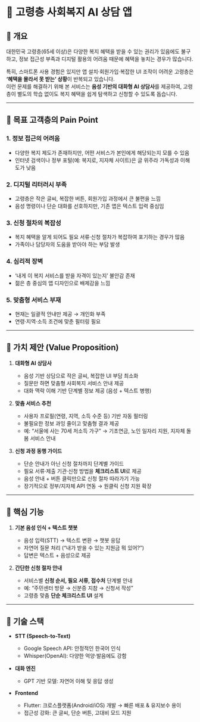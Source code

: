 # 👵 고령층 **사회복지 AI 상담 앱**

## 📌 개요
대한민국 고령층(65세 이상)은 다양한 복지 혜택을 받을 수 있는 권리가 있음에도 불구하고, 정보 접근성 부족과 디지털 활용의 어려움 때문에 혜택을 놓치는 경우가 많습니다.  

특히, 스마트폰 사용 경험은 있지만 앱 설치·회원가입·복잡한 UI 조작이 어려운 고령층은 **‘혜택을 몰라서 못 받는’ 상황**이 반복되고 있습니다.  
이런 문제를 해결하기 위해 본 서비스는 **음성 기반의 대화형 AI 상담사**를 제공하여, 고령층이 별도의 학습 없이도 복지 혜택을 쉽게 탐색하고 신청할 수 있도록 돕습니다.

---

## 📌 목표 고객층의 Pain Point

### 1. **정보 접근의 어려움**
- 다양한 복지 제도가 존재하지만, 어떤 서비스가 본인에게 해당되는지 모를 수 있음
- 인터넷 검색이나 정부 포털(예: 복지로, 지자체 사이트)은 글 위주라 가독성과 이해도가 낮음

### 2. **디지털 리터러시 부족**
- 고령층은 작은 글씨, 복잡한 버튼, 회원가입 과정에서 큰 불편을 느낌
- 음성 명령이나 단순 대화를 선호하지만, 기존 앱은 텍스트 입력 중심임

### 3. **신청 절차의 복잡성**
- 복지 혜택을 알게 되어도 필요 서류·신청 절차가 복잡하여 포기하는 경우가 많음
- 가족이나 담당자의 도움을 받아야 하는 부담 발생

### 4. **심리적 장벽**
- ‘내게 이 복지 서비스를 받을 자격이 있는지’ 불안감 존재
- 젊은 층 중심의 앱 디자인으로 배제감을 느낌

### 5. **맞춤형 서비스 부재**
- 현재는 일괄적 안내만 제공 → 개인화 부족
- 연령·지역·소득 조건에 맞춘 필터링 필요

---

## 📌 가치 제안 (Value Proposition)

1. **대화형 AI 상담사**
   - 음성 기반 상담으로 작은 글씨, 복잡한 UI 부담 최소화
   - 질문만 하면 맞춤형 사회복지 서비스 안내 제공
   - 대화 맥락 이해 기반 단계별 정보 제공 (음성 + 텍스트 병행)

2. **맞춤 서비스 추천**
   - 사용자 프로필(연령, 지역, 소득 수준 등) 기반 자동 필터링
   - 불필요한 정보 과잉 줄이고 맞춤형 결과 제공
   - 예: “서울에 사는 70세 저소득 가구” → 기초연금, 노인 일자리 지원, 지자체 돌봄 서비스 안내

3. **신청 과정 동행 가이드**
   - 단순 안내가 아닌 신청 절차까지 단계별 가이드
   - 필요 서류·제출 기관·신청 방법을 **체크리스트 UI**로 제공
   - 음성 안내 + 버튼 클릭만으로 신청 절차 따라가기 가능
   - 장기적으로 정부/지자체 API 연동 → 원클릭 신청 지원 확장

---

## 📌 핵심 기능

1. **기본 음성 인식 + 텍스트 챗봇**
   - 음성 입력(STT) → 텍스트 변환 → 챗봇 응답
   - 자연어 질문 처리 (“내가 받을 수 있는 지원금 뭐 있어?”)
   - 답변은 텍스트 + 음성으로 제공

2. **간단한 신청 절차 안내**
   - 서비스별 **신청 순서, 필요 서류, 접수처** 단계별 안내
   - 예: “주민센터 방문 → 신분증 지참 → 신청서 작성”
   - 고령층 맞춤 **단순 체크리스트 UI** 설계

---

## 📌 기술 스택

- **STT (Speech-to-Text)**
  - Google Speech API: 안정적인 한국어 인식
  - Whisper(OpenAI): 다양한 억양·발음에도 강함

- **대화 엔진**
  - GPT 기반 모델: 자연어 이해 및 응답 생성

- **Frontend**
  - Flutter: 크로스플랫폼(Android/iOS) 개발 → 빠른 배포 & 유지보수 용이
  - 접근성 강화: 큰 글씨, 단순 버튼, 고대비 모드 지원
